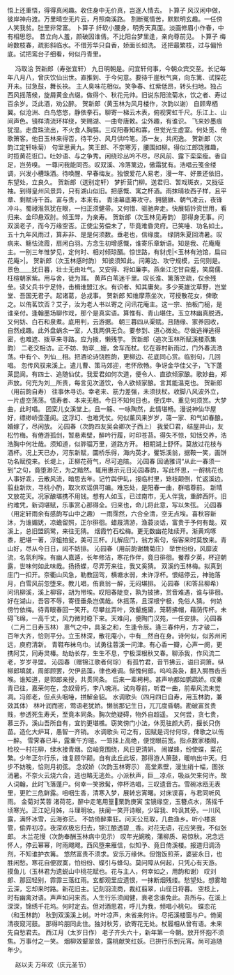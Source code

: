 <!-- { "loadSidebar": true } -->
悟上还重悟，得得真闲趣。收住身中无价真，岂逐人情去。 
卜算子
风汉闲中做，彼岸神舟渡。万里晴空无片云，月照南溪路。 
割断冤情苦，默默明玄趣。一任傍人笑我贫。肚里非常富。 
卜算子
纤软小腰身，明秀天真面。淡画修眉小作春，中有相思怨。 
昔立向人羞，颜破因谁倩。不比阳台梦里逢，亲向尊前见。 
卜算子
梅岭数枝春，疏影斜临水。不借芳华只自香，娇面长如洗。 
还把最繁枝，过与偏怜底。试把鸾台子细看，何似丹青里。 

　
冯取洽
贺新郎（寿张宜轩）
九日明朝是。问宜轩何事，今朝众宾交至。长记每年八月八，曾庆饮仙出世。直推到、于今何意。要待千崖秋气爽，向东篱、试探花开未。挝急鼓，舞长袂。 
主人臭味花相似。笑争春、红紫低昂，转头扫地。独占西风摇落候，旋屑黄金点缀。做得个、秋花元帅。旧说东阳流菊水，饮之者、寿过百余岁。泛此酒，劝公醉。 
贺新郎（黄玉林为风月楼作，次韵以谢）
自顾卑栖翼。似沧洲、白鸟悠悠，静依拳石。聊寄一梯云木表，俯视霁虹千尺。乐江上、山间声色。镜样清流环样绕，笑赐湖、一曲夸唐敕。尘外趣，有谁识。 
飞来妙墨痕犹湿。走盘珠流出，不火食人胸膈。三叹阳春知和寡，但觉光生虚室。何处觅、倚歌箫客。他日玉林来得否，待平分、风月供吟笔。添一友，共闲逸。 
贺新郎（次韵江定轩咏菊）
句里思黄九。笑王郎、不奈寒芳，腰围如柳。得似江郎饶雅趣，时揽黄花诳口。吐妙语、与之争秀。闲绕珍丛吟不尽，尽风前、露下栾栾瘦。香自足，岂劳嗅。 
一尊问我能同否。叹双溪、冷落篱边，傲霜犹有。浩唱云笺金缕调，兴发小槽珠酒。待唤醒、早春梅友。独恨爱花人易老，漫一年、好景还依旧。东望处，立良久。 
贺新郎（送别定轩）
梦折营门柳。送君归、暂戏斑衣，又拢征袖。到得皇州风景异，只有湖山似旧。把感慨、寓之杯酒。雨抹晴妆西子样，且平章、剩赋诗千首。富与贵，本来有。 
青油幕底筹攻守。拥貔貅、朝气凌云，夜锋冲斗。蜀祲淮氛犹在眼，一扫正须健帚。又何惜、驱驰奔走。快展韬钤资世用，看归来、金印悬双肘。倾玉斝，为亲寿。 
贺新郎（次玉林见寿韵）
那得身无事。问双溪老子，而今万缘空否。正使尘劳偿未了，毕竟难昏灵府。已笑唾、功名如土。五十九年风雨过，算非非、是是何须数。垂老也，信缘度。 
绿阴朱夏回清暑。叹病来、觞怯流霞，扇闲白羽。方念生初增感慨，谁寄乐章新语。知是我、花庵庵主。一别三年惟梦见，定何时、相对倾琼醑。惊世路，有豺虎|<玉林有池馆，扁曰花庵>|。 
贺新郎（次玉林感时韵）
知彼须知此。问筹边、攻守规模，云何则是。景色＿＿犹日暮，壮士无由吐气。又安得、将如廉李。燕坐江沱甘自蹙，笑腐儒、枉楦朝家紫。用与舍，徒为耳。 
黄芦白苇迷千里。叹长淮、篱落空疏，仅余残垒。读父兵书宁足恃，击楫谁盟江水。有识者、知其庸矣。多少英雄沈草野，岂堂堂、吾国无君子。起诸葛，总戎事。 
贺新郎
知维摩燕坐次，可授散花女，俾歌之。以侑茗饮否？艾子，汝为老人书以寄之 
问讯花庵主。这一宗、拍板门槌，是谁亲付。逢翰墨场聊作戏，那个是真实语。算惟有、青山堪住。玉立林幽真脱洒，又何妨、白石和泉煮。底用判，云游据。 
朝三暮四从渠赋。且随缘、家养园收，自然成趣。此外盘蜗余一室，人我两俱无负。要参到、道心微处。尽做逃禅逃得密，也难遮、拨草来寻路。应为拨，懒残芋。 
贺新郎（追次玉林所赋溪楼燕集韵）
二老交相访。正不妨、勃窣＿姗，舍车而杖。忆在蓉村新雨过，门外春流浩荡。中有个、列仙＿相。把酒论诗饶胜韵，更柳边、花底同心赏。临别句，几回唱。 
忽传风驭来溪上。遣儿曹、策马郊迎，老怀欣畅。争讶金华佳父子，飞下蓬莱昆阆。有四士、追随仙仗。我爱君如何次道，便令人、直欲倾家酿。歌妙曲，郑声放。何充为刘＿所贵，每言见次道饮，令人欲倾家酿。言其能温克也。 
贺新郎（用前韵自寿）
往事休寻访。幸老来、筋力差强，未须扶杖。收脚八风波外立，一片虚空荡荡。悟寿者、本来无相。今日不知何日也，便戊申、重见何须赏。大梦曲，此时唱。 
团栾儿女溪堂上。且一觞、一咏陶然，此情堪畅。漫说神仙华屋好，缥缈峤壶蓬阆。这浮幻、也难凭仗。何似薰风来岁岁，蔼一家、和气如春酿。婚嫁了，尽闲放。 
沁园春（次韵四友吴会卿次子西上）
我爱□君，结屋并山，友松竹梅。有倦游孤剑，暂悬素壁，醉吟行履，时印苍苔。得失不惊，知恬交养，浩浩胸中何壮哉。须知道，似骅骝万里，道路方开。 
相期湖上舒怀。莫放过花枝与酒杯。况上天已办，河东新赋，圜桥乐得，海内英才。矍铄溪翁，据鞍一笑，画饼功名赋傥来。长堤上，正柳花荷气，尽可追陪。 
沁园春
因诵雅词“从此一春须一到”之句，竟堕渺茫，为之黯然。辄用惠示元日沁园春韵，写此怀思，一酹桃花也 
人事好乖，云散风流，暗思去年。记竹舆伊轧，报临村里，筇枝颠倒，忙返溪边。翦韭新炊，寻桃小酌，取次欢谣俱可编。难忘处，是阳春一曲，群唱尊前。 
新晴又放花天。况家酿堪携不用钱。想有人如玉，已过南市，无人伴我，重醉西阡。旧约难凭，新词堪赋，乐事赏心那得全。归来也，命儿将此意，写以朱弦。 
沁园春（用定轩雨余有感韵写山中之趣）
一雨霈然，六合全清，空无点埃。喜秋容新沐，为谁媚妩，凉蟾留照，正尔徘徊。蜡屐清游，渔蓑淡话，富贵于予何有哉。双溪上，总旧盟鸥鹭，来往无猜。 
烟霞竹石松梅。更无数幽花陆续开。渐黄鸡啄黍，肥堪一著，浮蛆拍瓮，美可三杯。儿解应门，翁方索句，俗客来时莫放来。青山好，尽从今日日，闼不妨排。 
沁园春（用前韵谢魏菊庄）
举世纷纷，风靡波流，名氛利埃。有幽人嘉遁，长年修洁，寒花作伴，竟日徘徊。餐荐夕英，杯迎朝露，世味何如此味哉。扬扬蝶，尽弄芳来往，我又奚猜。 
双溪约玉林梅。拟真到庄门一扣开。奈衢山风急，勒教回驾，横塘水弱，未许浮杯。恨结停云，神驰落月，白雪风前忽堕来。教儿唱，侑衰翁一醉，无闷堪排。 
沁园春（和答吕柳希）
问讯柳溪，溪上柳容，胡为带埃。叹阳春陡变，孰为披拂，赏音难遇，谁与徘徊。好在湖山，吾容不辱，寄径垂条岂偶哉。休摇荡，且深根宁极，免俗人猜。 
何妨傍竹依梅。待青眼春回一笑开。尽攀丝弄叶，效颦施黛，笼鞯拂帽，藉荫传杯。未碍飞绵，一高千丈，风力微时稳下来。天难问，便陶门汉苑，一任安排。 
沁园春（二月二日寿玉林）
禀气之中，具圣之和，生逢令辰。逄三春仲月，方才破二，百年大齐，恰则平分。立玉林深，散花庵小，中有＿然自在身。诗何似，似苏州闲远，庾府清新。 
青鞋布袜乌巾。试勇往蓉溪一问津。有心香一瓣，心声一阕，更携阿艾，同寿灵椿。劫劫长存，生生不息，宁极深根秋又春。聊添我，作风流二老，岁岁寻盟。 
沁园春（赠锦江歌者何琮）
有孤竹君，音节拂云，谥曰洞箫。纵柳郎填就，周郎顾罢，欠伊品藻，律也难调。惭愧何郎。呜呜袅袅，翻入腭唇齿舌喉。谁知道，是郭郎亲授，共贯同条。 
后来一辈枵枵。甚声响都如鹦鹉娇。叹秦青已往，嘉荣何在，念奴骨朽，李八魂消。试向尊前，听君一曲，前辈风流未觉凋。冯郎老，但点头咽唾，拼解金貂。 
水调歌头（四月四日自寿，用玉林韵，兼效其体）
林叶润而密，莺语老犹娇。懒翁那记生日，兀兀度昏朝。勘破富贫贵贱，参透死生寿夭，至竟本同条。胸次绝疑碍，物外自超遥。 
又何尝，贪七贵，慕三乔。溪山吾所自有，宜钓更堪樵。窃笑傍门小法，休觅驻颜大药，揠长只伤苗。造化大炉耳，愚智一齐销。 
水调歌头
可之有，因赋是词付何琮，俾歌之以侑一醉。 
雪霁春已半，露重午方暄。一筇挂上高绝，便觉眼前宽。指点数家楼阁，检校一村花柳，绿水接青烟。峦岫竞围绕，风日更清妍。 
闹媒蜂，纷使蝶，菜花繁。少年正尔行乐，谁复顾华颠。自有此丘此坂，那得游人箫鼓，暖响出中天。归步不妨晚，恰则月初弦。 
念奴娇（次韵玉林寄示）
高堂素壁，漫生绡十幅，图张消暑。不奈火云烧六合，逃也略无逃处。小派秋声，巨＿凉点，吸焱欠来何许。故人词翰，此时飞落蓬户。何幸一笑掀髯，停杯浩唱，三叹遗音古。雪碗冰瓯无表里，更贮三危鲜露。咀咽生香，清寒入梦，展转忘宵曙。对床误喜，与君同听风雨。 
金菊对芙蓉
渚荷花，醉中走笔用篁栗韵庚寅 
宝镜缘空，玉簪点水，荡摇千顷寒光。正江妃月姊，斗理明妆。扶阑一笑开诗眼，少容我、吟讽其旁。一川风露，满怀冰雪，云海弥茫。 
不妨倚醉乘狂。问天公觅取，几曲渔乡。听小楼哀管，偷弄初凉。夜深欢极忘归去，锦江酿透碧＿香。对花无语，花应笑我，不似张郎。 
木兰花慢（次韵奉酬玉林病中见示）
叹年光婉晚，蒲柳质、易惊秋。况念远怀人，停云幂幂，时雨飕飕。西风堕来雁信，似知予、竟日倚溪楼。报道归调汤剂，不知谁护衣篝。 
悠然富贵不须求。安乐万缘休。但饱饭煎茶，婆娑永日，也胜闲愁。寒花自便寂寞，怕纷纷、蝶引与蜂勾。莫问障从何起，只凭心有天游。 
摸鱼儿（玉林君为遗蜕山中桃花赋也。花与主人，何幸如之，用韵和谢）
叹刘郎、那回轻别，霏霏三落红雨。玄都观里应遗恨，一抹断烟残缕。愁望处。想雾暗云深，忘却来时路。新花旧主。记刻羽流商，裁红翦翠，山径日将暮。 
空枝上，时有幽禽对语。声声如问来否。人生行乐须闻健，衰老念谁免此。吾所与。在溪上深深，锦绣千花坞。何时定去。但对酒思君，呼儿为我，频唱小桃句。 
蝶恋花（和玉林韵）
秋到双溪溪上树。叶叶凉声，未省来何许。尽拓溪楼窗与户。倚阑清夜窥河鼓。 
那得吟朋同此住。独对秋芳，欲寄花无处。杖履相从曾有语。未来先自愁君去。 
西江月（太岁日作）
老子齐头六十，新年第一今朝。放开怀抱不须焦。万事付之一笑。 
烟柳效颦翠敛，露桃献笑红妖。已拚行乐到元宵。尚可追随年少。 

　
赵以夫
万年欢（庆元圣节）
